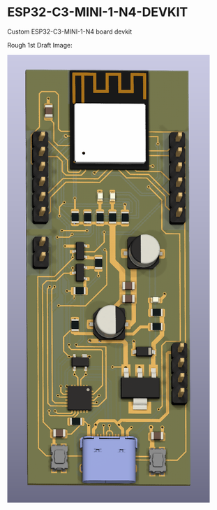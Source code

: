 # ESP32-C3-MINI-1-N4-DEVKIT
Custom ESP32-C3-MINI-1-N4 board devkit

Rough 1st Draft Image:


![REV_1 Layout](rev1_3D_image.PNG)

